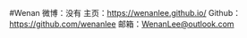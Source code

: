 #Wenan
微博：没有
主页：https://wenanlee.github.io/
Github：https://github.com/wenanlee
邮箱：WenanLee@outlook.com
